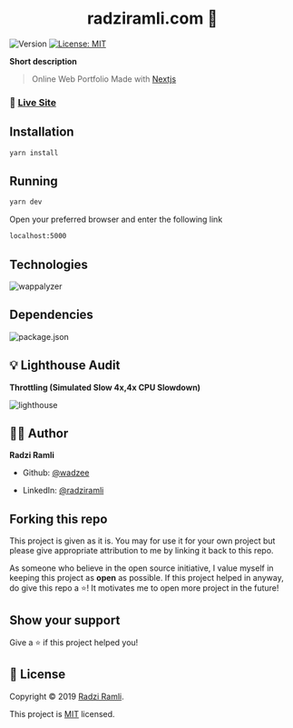 
<h1 align="center">
	radziramli.com 📌
</h1>
<p>
	<img  alt="Version"  src="https://img.shields.io/badge/version-2.0-blue.svg?cacheSeconds=2592000"  />
	<a  href="#"  target="_blank">
	<img  alt="License: MIT"  src="https://img.shields.io/badge/License-MIT-yellow.svg"  />
	</a>
</p>

**Short description**
> Online Web Portfolio Made with [Nextjs](https://nextjs.org/)

### 🚀 [Live Site](https://radziramli.com/)


## Installation
```sh
yarn install
```

## Running

```sh
yarn dev
```
Open your preferred browser and enter the following link
```sh
localhost:5000
```

## Technologies

![wappalyzer](https://github.com/wadzee/web-portfolio/blob/master/wappalyzer.png)

## Dependencies

![package.json](https://github.com/wadzee/web-portfolio/blob/master/packagejson.PNG)


## 💡 Lighthouse Audit

**Throttling (Simulated Slow 4x,4x CPU Slowdown)**

![lighthouse](https://github.com/wadzee/web-portfolio/blob/master/lighthouse.png)

## 👨‍💻 Author

**Radzi Ramli**

* Github: [@wadzee](https://github.com/wadzee)

* LinkedIn: [@radziramli](https://linkedin.com/in/radziramli)

## Forking this repo

This project is given as it is. You may for use it for your own project but please give appropriate attribution to me by linking it back to this repo. 

As someone who believe in the open source initiative, I value myself in keeping this project as <b>open</b> as possible. If this project helped in anyway, do give this repo a ⭐️! It motivates me to open more project in the future!

## Show your support

Give a ⭐️ if this project helped you!

## 📝 License

Copyright © 2019 [Radzi Ramli](https://github.com/wadzee).

This project is [MIT](https://github.com/wadzee/web-portfolio/blob/master/LICENSE) licensed.
